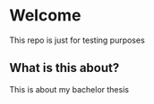 # Welcome
This repo is just for testing purposes

## What is this about?
This is about my bachelor thesis
